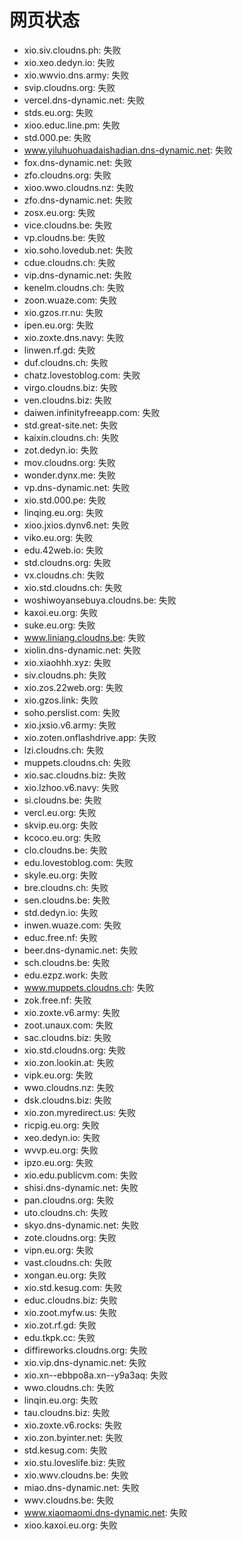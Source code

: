 # 网页状态
- xio.siv.cloudns.ph: 失败
- xio.xeo.dedyn.io: 失败
- xio.wwvio.dns.army: 失败
- svip.cloudns.org: 失败
- vercel.dns-dynamic.net: 失败
- stds.eu.org: 失败
- xioo.educ.line.pm: 失败
- std.000.pe: 失败
- www.yiluhuohuadaishadian.dns-dynamic.net: 失败
- fox.dns-dynamic.net: 失败
- zfo.cloudns.org: 失败
- xioo.wwo.cloudns.nz: 失败
- zfo.dns-dynamic.net: 失败
- zosx.eu.org: 失败
- vice.cloudns.be: 失败
- vp.cloudns.be: 失败
- xio.soho.lovedub.net: 失败
- cdue.cloudns.ch: 失败
- vip.dns-dynamic.net: 失败
- kenelm.cloudns.ch: 失败
- zoon.wuaze.com: 失败
- xio.gzos.rr.nu: 失败
- ipen.eu.org: 失败
- xio.zoxte.dns.navy: 失败
- linwen.rf.gd: 失败
- duf.cloudns.ch: 失败
- chatz.lovestoblog.com: 失败
- virgo.cloudns.biz: 失败
- ven.cloudns.biz: 失败
- daiwen.infinityfreeapp.com: 失败
- std.great-site.net: 失败
- kaixin.cloudns.ch: 失败
- zot.dedyn.io: 失败
- mov.cloudns.org: 失败
- wonder.dynx.me: 失败
- vp.dns-dynamic.net: 失败
- xio.std.000.pe: 失败
- linqing.eu.org: 失败
- xioo.jxios.dynv6.net: 失败
- viko.eu.org: 失败
- edu.42web.io: 失败
- std.cloudns.org: 失败
- vx.cloudns.ch: 失败
- xio.std.cloudns.ch: 失败
- woshiwoyansebuya.cloudns.be: 失败
- kaxoi.eu.org: 失败
- suke.eu.org: 失败
- www.liniang.cloudns.be: 失败
- xiolin.dns-dynamic.net: 失败
- xio.xiaohhh.xyz: 失败
- siv.cloudns.ph: 失败
- xio.zos.22web.org: 失败
- xio.gzos.link: 失败
- soho.perslist.com: 失败
- xio.jxsio.v6.army: 失败
- xio.zoten.onflashdrive.app: 失败
- lzi.cloudns.ch: 失败
- muppets.cloudns.ch: 失败
- xio.sac.cloudns.biz: 失败
- xio.lzhoo.v6.navy: 失败
- si.cloudns.be: 失败
- vercl.eu.org: 失败
- skvip.eu.org: 失败
- kcoco.eu.org: 失败
- clo.cloudns.be: 失败
- edu.lovestoblog.com: 失败
- skyle.eu.org: 失败
- bre.cloudns.ch: 失败
- sen.cloudns.be: 失败
- std.dedyn.io: 失败
- inwen.wuaze.com: 失败
- educ.free.nf: 失败
- beer.dns-dynamic.net: 失败
- sch.cloudns.be: 失败
- edu.ezpz.work: 失败
- www.muppets.cloudns.ch: 失败
- zok.free.nf: 失败
- xio.zoxte.v6.army: 失败
- zoot.unaux.com: 失败
- sac.cloudns.biz: 失败
- xio.std.cloudns.org: 失败
- xio.zon.lookin.at: 失败
- vipk.eu.org: 失败
- wwo.cloudns.nz: 失败
- dsk.cloudns.biz: 失败
- xio.zon.myredirect.us: 失败
- ricpig.eu.org: 失败
- xeo.dedyn.io: 失败
- wvvp.eu.org: 失败
- ipzo.eu.org: 失败
- xio.edu.publicvm.com: 失败
- shisi.dns-dynamic.net: 失败
- pan.cloudns.org: 失败
- uto.cloudns.ch: 失败
- skyo.dns-dynamic.net: 失败
- zote.cloudns.org: 失败
- vipn.eu.org: 失败
- vast.cloudns.ch: 失败
- xongan.eu.org: 失败
- xio.std.kesug.com: 失败
- educ.cloudns.biz: 失败
- xio.zoot.myfw.us: 失败
- xio.zot.rf.gd: 失败
- edu.tkpk.cc: 失败
- diffireworks.cloudns.org: 失败
- xio.vip.dns-dynamic.net: 失败
- xio.xn--ebbpo8a.xn--y9a3aq: 失败
- wwo.cloudns.ch: 失败
- linqin.eu.org: 失败
- tau.cloudns.biz: 失败
- xio.zoxte.v6.rocks: 失败
- xio.zon.byinter.net: 失败
- std.kesug.com: 失败
- xio.stu.loveslife.biz: 失败
- xio.wwv.cloudns.be: 失败
- miao.dns-dynamic.net: 失败
- wwv.cloudns.be: 失败
- www.xiaomaomi.dns-dynamic.net: 失败
- xioo.kaxoi.eu.org: 失败
